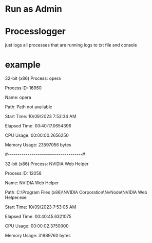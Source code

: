 # Run as Admin 
# Processlogger

just logs all processes that are running
logs to txt file and console 





# example 

32-bit (x86) Process: opera

Process ID: 16960

Name: opera

Path: Path not available

Start Time: 10/09/2023 7:53:34 AM

Elapsed Time: 00:40:17.0654396

CPU Usage: 00:00:00.2656250

Memory Usage: 23597056 bytes


#--------------------------------------#



32-bit (x86) Process: NVIDIA Web Helper

Process ID: 12056

Name: NVIDIA Web Helper

Path: C:\Program Files (x86)\NVIDIA Corporation\NvNode\NVIDIA Web Helper.exe

Start Time: 10/09/2023 7:53:05 AM

Elapsed Time: 00:40:45.6321075

CPU Usage: 00:00:02.3750000

Memory Usage: 31989760 bytes

